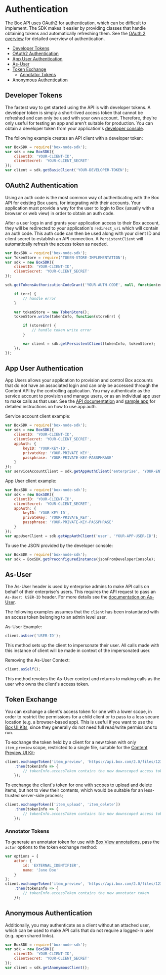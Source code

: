 Authentication
==============

The Box API uses OAuth2 for authentication, which can be difficult to implement.
The SDK makes it easier by providing classes that handle obtaining tokens and
automatically refreshing them. See the [OAuth 2 overview](https://docs.box.com/reference#oauth-2-overview) for detailed
overview of authentication.

<!-- START doctoc generated TOC please keep comment here to allow auto update -->
<!-- DON'T EDIT THIS SECTION, INSTEAD RE-RUN doctoc TO UPDATE -->


- [Developer Tokens](#developer-tokens)
- [OAuth2 Authentication](#oauth2-authentication)
- [App User Authentication](#app-user-authentication)
- [As-User](#as-user)
- [Token Exchange](#token-exchange)
  - [Annotator Tokens](#annotator-tokens)
- [Anonymous Authentication](#anonymous-authentication)

<!-- END doctoc generated TOC please keep comment here to allow auto update -->

Developer Tokens
----------------

The fastest way to get started using the API is with developer tokens. A
developer token is simply a short-lived access token that cannot be refreshed
and can only be used with your own account. Therefore, they're only useful for
testing an app and aren't suitable for production. You can obtain a developer
token from your application's
[developer console](https://app.box.com/developers/console).

The following example creates an API client with a developer token:

```js
var BoxSDK = require('box-node-sdk');
var sdk = new BoxSDK({
	clientID: 'YOUR-CLIENT-ID',
	clientSecret: 'YOUR-CLIENT_SECRET'
});
var client = sdk.getBasicClient('YOUR-DEVELOPER-TOKEN');
```

OAuth2 Authentication
---------------------

Using an auth code is the most common way of authenticating with the Box API for
existing Box users, for integrating with their accounts.
Your application must provide a way for the user to login to Box (usually with a
browser or web view) in order to obtain an auth code.

After a user logs in and grants your application access to their Box account,
they will be redirected to your application's `redirect_uri` which will contain
an auth code. This auth code can then be used along with your client ID and
client secret to establish an API connection.  A `PersistentClient` will
automatically refresh the access token as needed.

```js
var BoxSDK = require('box-node-sdk');
var TokenStore = require('TOKEN-STORE-IMPLEMENTATION');
var sdk = new BoxSDK({
	clientID: 'YOUR-CLIENT-ID',
	clientSecret: 'YOUR-CLIENT_SECRET'
});

sdk.getTokensAuthorizationCodeGrant('YOUR-AUTH-CODE', null, function(err, tokenInfo) {

	if (err) {
		// handle error
	}

	var tokenStore = new TokenStore();
	tokenStore.write(tokenInfo, function(storeErr) {

		if (storeErr) {
			// handle token write error
		}

		var client = sdk.getPersistentClient(tokenInfo, tokenStore);
	});
});
```

App User Authentication
-----------------------

App Users allows your application to provision and control Box accounts that do
not have an associated login and can only be accessed through the Content API by
the controlling application.  You may authenticate as the service account to
provision and manage users, or as an individual app user to make calls as that
user.  See the [API documentation](https://docs.box.com/docs/getting-started-box-platform)
and [sample app](https://github.com/box/box-node-sdk/blob/master/examples/app-auth)
for detailed instructions on how to use app auth.

Service account client example:
```js
var BoxSDK = require('box-node-sdk');
var sdk = new BoxSDK({
	clientID: 'YOUR-CLIENT-ID',
	clientSecret: 'YOUR-CLIENT_SECRET',
	appAuth: {
		keyID: 'YOUR-KEY-ID',
		privateKey: 'YOUR-PRIVATE_KEY',
		passphrase: 'YOUR-PRIVATE-KEY-PASSPHRASE'
	}
});
var serviceAccountClient = sdk.getAppAuthClient('enterprise', 'YOUR-ENTERPRISE-ID');
```

App User client example:
```js
var BoxSDK = require('box-node-sdk');
var sdk = new BoxSDK({
	clientID: 'YOUR-CLIENT-ID',
	clientSecret: 'YOUR-CLIENT_SECRET',
	appAuth: {
		keyID: 'YOUR-KEY-ID',
		privateKey: 'YOUR-PRIVATE_KEY',
		passphrase: 'YOUR-PRIVATE-KEY-PASSPHRASE'
	}
});
var appUserClient = sdk.getAppAuthClient('user', 'YOUR-APP-USER-ID');
```

To use the JSON provided by the developer console:
```js
var BoxSDK = require('box-node-sdk');
var sdk = BoxSDK.getPreconfiguredInstance(jsonFromDeveloperConsole);
```

As-User
-------

The As-User header is used by enterprise admins to make API calls on behalf of their enterprise's users. This requires the API request to pass an `As-User: USER-ID` header. For more details see the [documentation on As-User](https://developer.box.com/v2.0/reference#as-user-1).

The following examples assumes that the `client` has been instantiated with an access token belonging to an admin level user.

As-User Example:
```js
client.asUser('USER-ID');
```
This method sets up the client to impersonate their user. All calls made with this instance of client will be made in context of the impersonated user.

Removing the As-User Context:
```js
client.asSelf();
```
This method revokes the As-User context and returns to making calls as the user who owns the client's access token.

Token Exchange
--------------

You can exchange a client's access token for one with a lower scope, in order to restrict the permissions for
a child client or to pass to a less secure location (e.g. a browser-based app).  This is useful if you want
to use the [Box UI Kits](https://developer.box.com/docs/box-ui-kit), since they generally do not need full
read/write permissions to run.

To exchange the token held by a client for a new token with only `item_preview` scope, restricted to a single file,
suitable for the [Content Preview UI Kit](https://developer.box.com/docs/box-content-preview):
```js
client.exchangeToken('item_preview', 'https://api.box.com/2.0/files/123456789')
	.then(tokenInfo => {
		// tokenInfo.accessToken contains the new downscoped access token
	});
```

To exchange the client's token for one with scopes to upload and delete items, but not to view their contents,
which would be suitable for an less-trusted server-side process;
```js
client.exchangeToken(['item_upload', 'item_delete'])
	.then(tokenInfo => {
		// tokenInfo.accessToken contains the new downscoped access token
	});
```

### Annotator Tokens

To generate an annotator token for use with
[Box View annotations](https://developer.box.com/docs/getting-started-with-new-box-view#section-annotations),
pass the `actor` options to the token exchange method:

```js
var options = {
	actor: {
		id: 'EXTERNAL_IDENTIFIER',
		name: 'Jane Doe'
	}
};
client.exchangeToken('item_preview', 'https://api.box.com/2.0/files/123456', options)
	.then(tokenInfo => {
		// tokenInfo.accessToken contains the new annotator token
	});
```

Anonymous Authentication
------------------------

Additionally, you may authenticate as a client without an attached user,
which can be used to make API calls that do not require a logged-in user (e.g.
open shared links).

```js
var BoxSDK = require('box-node-sdk');
var sdk = new BoxSDK({
	clientID: 'YOUR-CLIENT-ID',
	clientSecret: 'YOUR-CLIENT_SECRET'
});
var client = sdk.getAnonymousClient();
```
